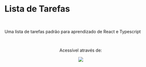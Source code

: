 <h1>Lista de Tarefas</h1>
<br>
<p>Uma lista de tarefas padrão para aprendizado de React e Typescript</p>
<br>
<p align='center'>Acessível através de:</p>
<p align="center"><a href="https://todolist-mdrgoncalves.vercel.app/" target="blank"><img src="https://img.shields.io/static/v1?label=&message=ToDoList&color=a91ffe&style=for-the-badge&logo=ghost"/></a></p>
